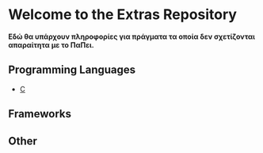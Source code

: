 # Welcome to the Extras Repository

**Εδώ θα υπάρχουν πληροφορίες για πράγματα τα οποία δεν σχετίζονται απαραίτητα με το ΠαΠει.**


## Programming Languages

* [C](https://github.com/unipi-projects/extras/blob/main/Languages/C/README.md) 

## Frameworks


## Other
